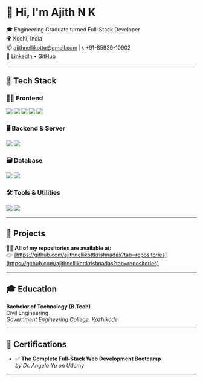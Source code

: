 # 👋 Hi, I'm Ajith N K

🎓 Engineering Graduate turned Full-Stack Developer  
🌍 Kochi, India  
📫 ajithnellikottu@gmail.com | 📞 +91-85939-10902  
🔗 [LinkedIn](https://www.linkedin.com/in/ajith-nellikott-0b79b7195/) • [GitHub](https://github.com/ajithnellikottkrishnadas)

---

## 🚀 Tech Stack

### 👨‍💻 Frontend
<p>
  <img src="https://img.shields.io/badge/HTML5-E34F26?style=for-the-badge&logo=html5&logoColor=white"/>
  <img src="https://img.shields.io/badge/CSS3-1572B6?style=for-the-badge&logo=css3&logoColor=white"/>
  <img src="https://img.shields.io/badge/Bootstrap-563D7C?style=for-the-badge&logo=bootstrap&logoColor=white"/>
  <img src="https://img.shields.io/badge/React-20232A?style=for-the-badge&logo=react&logoColor=61DAFB"/>
  <img src="https://img.shields.io/badge/jQuery-0769AD?style=for-the-badge&logo=jquery&logoColor=white"/>
</p>

### 🖥️ Backend & Server
<p>
  <img src="https://img.shields.io/badge/Node.js-339933?style=for-the-badge&logo=node.js&logoColor=white"/>
  <img src="https://img.shields.io/badge/Express.js-000000?style=for-the-badge&logo=express&logoColor=white"/>
</p>

### 🗃️ Database
<p>
  <img src="https://img.shields.io/badge/MongoDB-47A248?style=for-the-badge&logo=mongodb&logoColor=white"/>
  <img src="https://img.shields.io/badge/SQL-4479A1?style=for-the-badge&logo=mysql&logoColor=white"/>
</p>

### 🛠️ Tools & Utilities
<p>
  <img src="https://img.shields.io/badge/Git-F05032?style=for-the-badge&logo=git&logoColor=white"/>
  <img src="https://img.shields.io/badge/Postman-FF6C37?style=for-the-badge&logo=postman&logoColor=white"/>
</p>

---

## 📁 Projects

👨‍💻 **All of my repositories are available at:**  
👉 [https://github.com/ajithnellikottkrishnadas?tab=repositories](https://github.com/ajithnellikottkrishnadas?tab=repositories)

---

## 🎓 Education

**Bachelor of Technology (B.Tech)**  
Civil Engineering  
*Government Engineering College, Kozhikode*

---

## 📜 Certifications

- ✅ **The Complete Full-Stack Web Development Bootcamp**  
  *by Dr. Angela Yu on Udemy*


---

